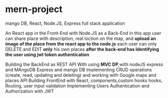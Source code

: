 # mern-project
mango DB, React, Node.JS, Express full stack application 



An React app in the Front-End with Node.JS as a Back-End in this app user can share
place with description, real loction on the map, and **upload an image of the place
from the react app to the node.js** each user can only DELETE and EDIT **only** his own
places **after the back-end has Identifying the user using jwt token authentication**

Building the BackEnd as REST API With using **MVC DP**,with nodeJS express and MAngoDB
Express and mango DB Implementing CRUD operations (create, read, updating and deleting)
and working with Google maps and places API
Building FrontEnd with React, components,custom hooks hooks, Routing, user input validation
Implementing Users Authentication and Authorization with JWT
